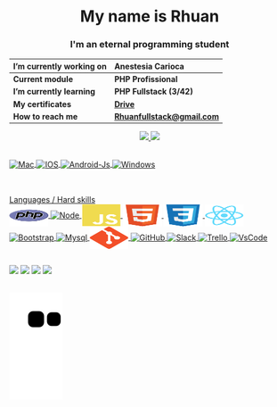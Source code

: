 <h1 align="center">
	 My name is Rhuan
</h1>
<h3 align="center">I'm an eternal programming student</h3>
<div style="display: inline_block;" align="center">
	
|  **I’m currently working on** | **Anestesia Carioca** |
| :---------        |     :---------  |
| **Current module** | **PHP Profissional** |
| **I’m currently learning** | **PHP Fullstack (3/42)**|
|**My certificates** | [**Drive**](https://drive.google.com/drive/folders/1uawAAexOjKO2-ngSgTQRE3dC23-mQtXd) |
|**How to reach me** | **Rhuanfullstack@gmail.com** |

	
</div>

<div align="center">
    <a href="https://github.com/RhuanFSTK">
    <img height="180em" src="https://github-readme-stats.vercel.app/api?username=RhuanFSTK&show_icons=show_icons=true&theme=tokyonight"/>
    <img height="180em" src="https://github-readme-stats.vercel.app/api/top-langs/?username=RhuanFSTK&layout=show_icons=true&theme=tokyonight"/>
</div>

##    
    
<div>
    <img align="center" alt="Mac" height="30" width="100" src="https://img.shields.io/badge/mac%20os-000000?style=for-the-badge&logo=apple&logoColor=white">
    <img align="center" alt="IOS" height="30" width="100" src="https://img.shields.io/badge/iOS-000000?style=for-the-badge&logo=ios&logoColor=white">
    <img align="center" alt="Android-Js" height="30" width="100" src="https://img.shields.io/badge/Android-3DDC84?style=for-the-badge&logo=android&logoColor=white">
    <img align="center" alt="Windows" height="30" width="100" src="https://img.shields.io/badge/Windows-0078D6?style=for-the-badge&logo=windows&logoColor=white">
    
    
</div style="display: flex">
    
##    
<div style="display: inline_block"><br>
  <div>
      <summary>Languages / Hard skills</summary>
	 <img align="center" alt="PHP" height="40" width="70" src="https://raw.githubusercontent.com/devicons/devicon/master/icons/php/php-original.svg">
	<img align="center" alt="Node" height="40" width="70" src="https://cdn.jsdelivr.net/gh/devicons/devicon/icons/nodejs/nodejs-original.svg">
	<img align="center" alt="Js" height="40" width="70" src="https://raw.githubusercontent.com/devicons/devicon/master/icons/javascript/javascript-plain.svg">
	<img align="center" alt="HTML5" height="40" width="70" src="https://raw.githubusercontent.com/devicons/devicon/master/icons/html5/html5-original.svg">
	<img align="center" alt="CSS3" height="40" width="70" src="https://raw.githubusercontent.com/devicons/devicon/master/icons/css3/css3-original.svg">
	<img align="center" alt="React" height="40" width="70" src="https://raw.githubusercontent.com/devicons/devicon/master/icons/react/react-original.svg">
	<img align="center" alt="Bootstrap" height="40" width="70" src="https://cdn.jsdelivr.net/gh/devicons/devicon/icons/bootstrap/bootstrap-original.svg">
	<img align="center" alt="Mysql" height="70" width="70" src="https://cdn.jsdelivr.net/gh/devicons/devicon/icons/mysql/mysql-original-wordmark.svg">
	<img align="center" alt="Git" height="40" width="70" src="https://raw.githubusercontent.com/devicons/devicon/master/icons/git/git-original.svg">
	<img align="center" alt="GitHub" height="40" width="70" src="https://cdn.jsdelivr.net/gh/devicons/devicon/icons/github/github-original-wordmark.svg">
	<img align="center" alt="Slack" height="40" width="70" src="https://cdn.jsdelivr.net/gh/devicons/devicon/icons/slack/slack-original.svg">
	<img align="center" alt="Trello" height="40" width="70" src="https://cdn.jsdelivr.net/gh/devicons/devicon/icons/trello/trello-plain-wordmark.svg">
	<img align="center" alt="VsCode" height="40" width="70" src="https://cdn.jsdelivr.net/gh/devicons/devicon/icons/visualstudio/visualstudio-plain.svg">	
  </div>
</div>
	

##    
       
<div> 
<a href="https://www.linkedin.com/in/rhuan-cesar-7b038b226/" target="_blank"><img src="https://img.shields.io/badge/-LinkedIn-%230077B5?style=for-the-badge&logo=linkedin&logoColor=white" target="_blank"></a>
<a href = "mailto:rhuanfullstack@gmail.com"><img src="https://img.shields.io/badge/-Gmail-%23333?style=for-the-badge&logo=gmail&logoColor=white" target="_blank"></a>
<a href="https://www.instagram.com/rhuandevcoder/" target="_blank"><img src="https://img.shields.io/badge/-Instagram-%23E4405F?style=for-the-badge&logo=instagram&logoColor=white" target="_blank"></a> 
<a href="https://twitter.com/RhuanDev" target="_blank"><img src="https://img.shields.io/badge/Twitter-1DA1F2?style=for-the-badge&logo=twitter&logoColor=white" target="_blank"></a>
   

##    
        
![Snake animation](https://github.com/rafaballerini/rafaballerini/blob/output/github-contribution-grid-snake.svg)
 
</div>
